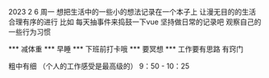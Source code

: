 2023 2 6 周一
想把生活中的一些小的想法记录在一个本子上 让漫无目的的生活 合理有序的进行
比如 每天抽事件来捣鼓一下vue 
坚持做日常的记录吧 观察自己的一些行为习惯

*** 减体重
*** 早睡
*** 下班前打卡哦
*** 要冥想 
*** 工作要有思路 有窍门

粗中有细 （个人的工作感受是最高级的）
9：50 - 10：25
